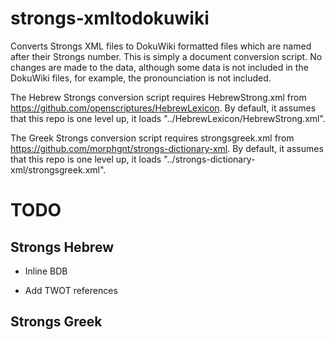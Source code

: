strongs-xmltodokuwiki
==========

Converts Strongs XML files to DokuWiki formatted files which are named after
their Strongs number.  This is simply a document conversion script.  No changes
are made to the data, although some data is not included in the DokuWiki files,
for example, the pronounciation is not included.

The Hebrew Strongs conversion script requires HebrewStrong.xml from
https://github.com/openscriptures/HebrewLexicon.  By default, it assumes that
this repo is one level up, it loads "../HebrewLexicon/HebrewStrong.xml".

The Greek Strongs conversion script requires strongsgreek.xml from
https://github.com/morphgnt/strongs-dictionary-xml.  By default, it assumes
that this repo is one level up, it loads
"../strongs-dictionary-xml/strongsgreek.xml".


TODO
==========

Strongs Hebrew
----------

* Inline BDB

* Add TWOT references

Strongs Greek
----------

